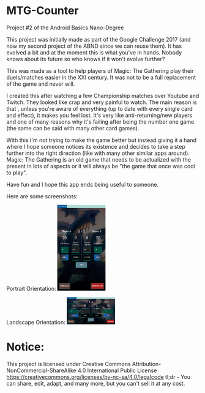 # MTG-Counter
Project #2 of the Android Basics Nano-Degree

This project was initially made as part of the Google Challenge 2017 (and now my second project of the ABND since we can reuse them). It has evolved a bit and at the moment this is what you've in hands. Nobody knows about its future so who knows if it won't evolve further? 

This was made as a tool to help players of Magic: The Gathering play their duels/matches easier in the XXI century. It was not to be a full replacement of the game and never will.

I created this after watching a few Championship matches over Youtube and Twitch. They looked like crap and very painful to watch. The main reason is that , unless you're aware of everything (up to date with every single card and effect), it makes you feel lost. It's very like anti-returning/new players and one of many reasons why it's failing after being the number one game (the same can be said with many other card games).
 
With this I'm not trying to make the game better but instead giving it a hand where I hope someone notices its existence and decides to take a step further into the right direction (like with many other similar apps around). Magic: The Gathering is an old game that needs to be actualized with the present in lots of aspects or it will always be "the game that once was cool to play".
 
Have fun and I hope this app ends being useful to someone.


Here are some screenshots:

Portrait Orientation:
<img src="https://github.com/DFRodri/MTG-Counter/blob/master/screenshots/Screenshot_20180222-203822.png" height="25%" width="25%">


Landscape Orientation:
<img src="https://github.com/DFRodri/MTG-Counter/blob/master/screenshots/Screenshot_20180222-203841.png" width="25%" height="25%">

# Notice:
This project is licensed under Creative Commons Attribution-NonCommercial-ShareAlike 4.0 International Public License
https://creativecommons.org/licenses/by-nc-sa/4.0/legalcode
tl;dr - You can share, edit, adapt, and many more, but you can't sell it at any cost.
